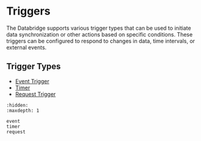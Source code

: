 # Triggers

The Databridge supports various trigger types that can be used to initiate data synchronization or other actions based on specific conditions. These triggers can be configured to respond to changes in data, time intervals, or external events.

## Trigger Types

* [Event Trigger](./event.md)
* [Timer](./timer.md)
* [Request Trigger](./request.md)

```{toctree}
:hidden:
:maxdepth: 1

event
timer
request
```
